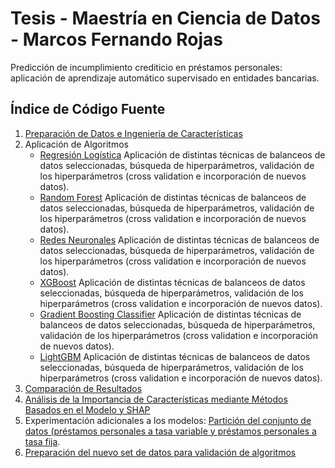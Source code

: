 # Tesis - Maestría en Ciencia de Datos - Marcos Fernando Rojas

Predicción de incumplimiento crediticio en préstamos personales: aplicación de aprendizaje automático supervisado en entidades bancarias.


## Índice de Código Fuente

1. [Preparación de Datos e Ingeniería de Características](./1.%20Tesis%20Maestría%20de%20Ciencia%20de%20Datos%20-%20Preparación%20de%20los%20datos.ipynb)
2. Aplicación de Algoritmos
   - [Regresión Logística](./2.1.%20Tesis%20Maestría%20de%20Ciencia%20de%20Datos%20-%20Regresión%20Logística.ipynb) Aplicación de distintas técnicas de balanceos de datos seleccionadas, búsqueda de hiperparámetros, validación de los hiperparámetros (cross validation e incorporación de nuevos datos).
   - [Random Forest](./2.2.%20Tesis%20Maestría%20de%20Ciencia%20de%20Datos%20-%20Random%20Forest.ipynb) Aplicación de distintas técnicas de balanceos de datos seleccionadas, búsqueda de hiperparámetros, validación de los hiperparámetros (cross validation e incorporación de nuevos datos).
   - [Redes Neuronales](./2.3.%20Tesis%20Maestría%20de%20Ciencia%20de%20Datos%20-%20Redes%20Neuronales.ipynb.ipynb) Aplicación de distintas técnicas de balanceos de datos seleccionadas, búsqueda de hiperparámetros, validación de los hiperparámetros (cross validation e incorporación de nuevos datos).
   - [XGBoost](./2.4.%20Tesis%20Maestría%20de%20Ciencia%20de%20Datos%20-%20XGBoost.ipynb) Aplicación de distintas técnicas de balanceos de datos seleccionadas, búsqueda de hiperparámetros, validación de los hiperparámetros (cross validation e incorporación de nuevos datos).
   - [Gradient Boosting Classifier](./2.5.%20Tesis%20Maestría%20de%20Ciencia%20de%20Datos%20-%20Gradient%20Boosting%20Classifier.ipynb) Aplicación de distintas técnicas de balanceos de datos seleccionadas, búsqueda de hiperparámetros, validación de los hiperparámetros (cross validation e incorporación de nuevos datos).
   - [LightGBM](./2.6.%20Tesis%20Maestría%20de%20Ciencia%20de%20Datos%20-%20LightGBM.ipynb) Aplicación de distintas técnicas de balanceos de datos seleccionadas, búsqueda de hiperparámetros, validación de los hiperparámetros (cross validation e incorporación de nuevos datos).
3. [Comparación de Resultados](./3.%20Tesis%20Maestría%20de%20Ciencia%20de%20Datos%20-%20Comparación%20de%20Resultados.ipynb)
4. [Análisis de la Importancia de Características mediante Métodos Basados en el Modelo y SHAP](./4.%20Tesis%20Maestría%20de%20Ciencia%20de%20Datos%20-%20Análisis%20de%20la%20Importancia%20de%20Características%20mediante%20Métodos%20Basados%20en%20el%20Modelo%20y%20SHAP.ipynb)
5. Experimentación adicionales a los modelos: [Partición del conjunto de datos (préstamos personales a tasa variable y préstamos personales a tasa fija](./5.1.%20Tesis%20Maestría%20de%20Ciencia%20de%20Datos%20-%20Partición%20del%20conjunto%20de%20datos%20(préstamos%20personales%20a%20tasa%20variable%20y%20préstamos%20personales%20a%20tasa%20fija).ipynb).
6. [Preparación del nuevo set de datos para validación de algoritmos](./7.%20Tesis%20Maestría%20de%20Ciencia%20de%20Datos%20-%20Preparación%20del%20nuevo%20set%20de%20datos%20para%20validación%20de%20los%20algoritmos.ipynb)
